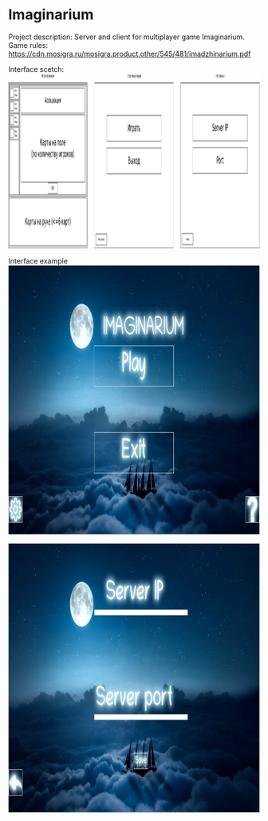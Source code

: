 # Imaginarium

Project description:
Server and client for multiplayer game Imaginarium.
Game rules: https://cdn.mosigra.ru/mosigra.product.other/545/481/imadzhinarium.pdf
  
Interface scetch:
<img src="imaginarium_layout.png" width="1400" height="350" />

Interface example
<img src="main_menu.png" width="960" height="540" />

<img src="settings_menu.png" width="960" height="540" />

